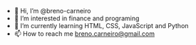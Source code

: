 - 👋 Hi, I’m @breno-carneiro
- 👀 I’m interested in finance and programing
- 🌱 I’m currently learning HTML, CSS, JavaScript and Python
- 📫 How to reach me breno.carneiro@gmail.com
